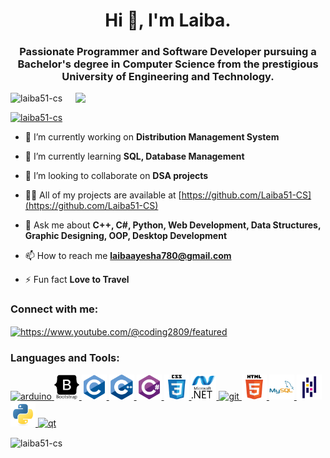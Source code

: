 <h1 align="center">Hi 👋, I'm Laiba.</h1>
<h3 align="center">Passionate Programmer and Software Developer pursuing a Bachelor's degree in Computer Science from the prestigious University of Engineering and Technology.</h3>
<img align="right"  width="400" src ="https://www.google.com/url?sa=i&url=https%3A%2F%2Ftenor.com%2Fview%2Fprogrammer-gif-19019116&psig=AOvVaw3Odr3FBY_xsgjrq2DLY7Ml&ust=1684829515103000&source=images&cd=vfe&ved=0CBEQjRxqFwoTCJCtmpi9iP8CFQAAAAAdAAAAABAZ">


<p align="left"> <img src="https://komarev.com/ghpvc/?username=laiba51-cs&label=Profile%20views&color=0e75b6&style=flat" alt="laiba51-cs" /> </p>

<p align="left"> <a href="https://github.com/ryo-ma/github-profile-trophy"><img src="https://github-profile-trophy.vercel.app/?username=laiba51-cs" alt="laiba51-cs" /></a> </p>

- 🔭 I’m currently working on **Distribution Management System**

- 🌱 I’m currently learning **SQL, Database Management**

- 👯 I’m looking to collaborate on **DSA projects**

- 👨‍💻 All of my projects are available at [https://github.com/Laiba51-CS](https://github.com/Laiba51-CS)

- 💬 Ask me about **C++, C#, Python, Web Development, Data Structures, Graphic Designing, OOP, Desktop Development**

- 📫 How to reach me **laibaayesha780@gmail.com**

- ⚡ Fun fact **Love to Travel**

<h3 align="left">Connect with me:</h3>
<p align="left">
<a href="https://www.youtube.com/@coding2809/featured" target="blank"><img align="center"
src="https://raw.githubusercontent.com/rahuldkjain/github-profile-readme-generator/master/src/images/icons/Social/youtube.svg" alt="https://www.youtube.com/@coding2809/featured" height="30" width="40" /></a>
<p align="left">


<h3 align="left">Languages and Tools:</h3>
<p align="left"> <a href="https://www.arduino.cc/" target="_blank" rel="noreferrer"> <img src="https://cdn.worldvectorlogo.com/logos/arduino-1.svg" alt="arduino" width="40" height="40"/> </a> <a href="https://getbootstrap.com" target="_blank" rel="noreferrer"> <img src="https://raw.githubusercontent.com/devicons/devicon/master/icons/bootstrap/bootstrap-plain-wordmark.svg" alt="bootstrap" width="40" height="40"/> </a> <a href="https://www.cprogramming.com/" target="_blank" rel="noreferrer"> <img src="https://raw.githubusercontent.com/devicons/devicon/master/icons/c/c-original.svg" alt="c" width="40" height="40"/> </a> <a href="https://www.w3schools.com/cpp/" target="_blank" rel="noreferrer"> <img src="https://raw.githubusercontent.com/devicons/devicon/master/icons/cplusplus/cplusplus-original.svg" alt="cplusplus" width="40" height="40"/> </a> <a href="https://www.w3schools.com/cs/" target="_blank" rel="noreferrer"> <img src="https://raw.githubusercontent.com/devicons/devicon/master/icons/csharp/csharp-original.svg" alt="csharp" width="40" height="40"/> </a> <a href="https://www.w3schools.com/css/" target="_blank" rel="noreferrer"> <img src="https://raw.githubusercontent.com/devicons/devicon/master/icons/css3/css3-original-wordmark.svg" alt="css3" width="40" height="40"/> </a> <a href="https://dotnet.microsoft.com/" target="_blank" rel="noreferrer"> <img src="https://raw.githubusercontent.com/devicons/devicon/master/icons/dot-net/dot-net-original-wordmark.svg" alt="dotnet" width="40" height="40"/> </a> <a href="https://git-scm.com/" target="_blank" rel="noreferrer"> <img src="https://www.vectorlogo.zone/logos/git-scm/git-scm-icon.svg" alt="git" width="40" height="40"/> </a> <a href="https://www.w3.org/html/" target="_blank" rel="noreferrer"> <img src="https://raw.githubusercontent.com/devicons/devicon/master/icons/html5/html5-original-wordmark.svg" alt="html5" width="40" height="40"/> </a>  <a href="https://www.mysql.com/" target="_blank" rel="noreferrer"> <img src="https://raw.githubusercontent.com/devicons/devicon/master/icons/mysql/mysql-original-wordmark.svg" alt="mysql" width="40" height="40"/> </a> <a href="https://pandas.pydata.org/" target="_blank" rel="noreferrer"> <img src="https://raw.githubusercontent.com/devicons/devicon/2ae2a900d2f041da66e950e4d48052658d850630/icons/pandas/pandas-original.svg" alt="pandas" width="40" height="40"/> </a> <a href="https://www.python.org" target="_blank" rel="noreferrer"> <img src="https://raw.githubusercontent.com/devicons/devicon/master/icons/python/python-original.svg" alt="python" width="40" height="40"/> </a> <a href="https://www.qt.io/" target="_blank" rel="noreferrer"> <img src="https://upload.wikimedia.org/wikipedia/commons/0/0b/Qt_logo_2016.svg" alt="qt" width="40" height="40"/> </a> </p>

<p><img align="center" src="https://github-readme-streak-stats.herokuapp.com/?user=laiba51-cs&" alt="laiba51-cs" /></p>

